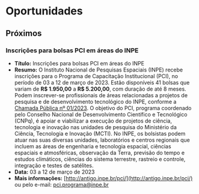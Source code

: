 # Oportunidades

## Próximos

### Inscrições para bolsas PCI em áreas do INPE

* **Título:** Inscrições para bolsas PCI em áreas do INPE
* **Resumo:** O Instituto Nacional de Pesquisas Espaciais (INPE) recebe inscrições para o Programa de Capacitação Institucional (PCI), no período de 03 a 12 de março de 2023. Estão disponíveis 41 bolsas que variam de **R$ 1.950,00** a **R$ 5.200,00**, com duração de até 8 meses. Podem inscrever-se profissionais de áreas relacionadas a projetos de pesquisa e de desenvolvimento tecnológico do INPE, conforme a [Chamada Pública nº 01/2023](http://www.inpe.br/pci/solicitacao_bolsa/edital.php). O objetivo do PCI, programa coordenado pelo Conselho Nacional de Desenvolvimento Científico e Tecnológico (CNPq), é apoiar e viabilizar a execução de projetos de ciência, tecnologia e inovação nas unidades de pesquisa do Ministério da Ciência, Tecnologia e Inovação (MCTI). No INPE, os bolsistas podem atuar nas suas diversas unidades, laboratórios e centros regionais que incluem as áreas de engenharia e tecnologia espacial, ciências espaciais e atmosféricas, observação da Terra, previsão do tempo e estudos climáticos, ciências do sistema terrestre, rastreio e controle, integração e testes de satélites.
* **Data:** 03 a 12 de março de 2023
* **Mais informações:** [http://antigo.inpe.br/pci/](http://antigo.inpe.br/pci/) ou pelo e-mail: [pci.programa@inpe.br](mailto:pci.programa@inpe.br)
